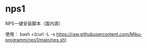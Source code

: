 # nps1
NPS一键安装脚本（国内源）

使用：  bash <(curl -L -s https://raw.githubusercontent.com/Miku-programm/nps1/main/nps.sh)
